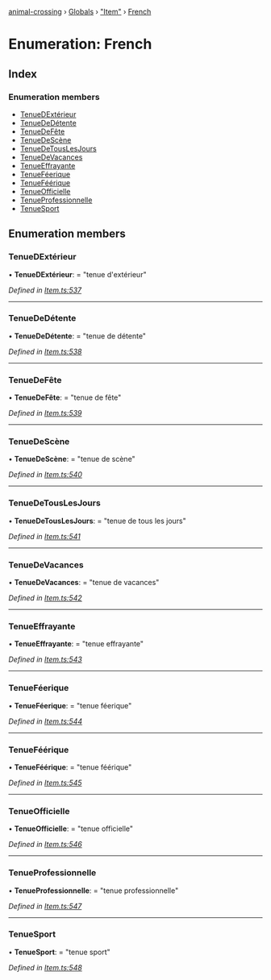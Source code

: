 [animal-crossing](../README.md) › [Globals](../globals.md) › ["Item"](../modules/_item_.md) › [French](_item_.french.md)

# Enumeration: French

## Index

### Enumeration members

* [TenueDExtérieur](_item_.french.md#tenuedextérieur)
* [TenueDeDétente](_item_.french.md#tenuededétente)
* [TenueDeFête](_item_.french.md#tenuedefête)
* [TenueDeScène](_item_.french.md#tenuedescène)
* [TenueDeTousLesJours](_item_.french.md#tenuedetouslesjours)
* [TenueDeVacances](_item_.french.md#tenuedevacances)
* [TenueEffrayante](_item_.french.md#tenueeffrayante)
* [TenueFéerique](_item_.french.md#tenueféerique)
* [TenueFéérique](_item_.french.md#tenueféérique)
* [TenueOfficielle](_item_.french.md#tenueofficielle)
* [TenueProfessionnelle](_item_.french.md#tenueprofessionnelle)
* [TenueSport](_item_.french.md#tenuesport)

## Enumeration members

###  TenueDExtérieur

• **TenueDExtérieur**: = "tenue d'extérieur"

*Defined in [Item.ts:537](https://github.com/Norviah/animal-crossing/blob/ee641cf/module/types/Item.ts#L537)*

___

###  TenueDeDétente

• **TenueDeDétente**: = "tenue de détente"

*Defined in [Item.ts:538](https://github.com/Norviah/animal-crossing/blob/ee641cf/module/types/Item.ts#L538)*

___

###  TenueDeFête

• **TenueDeFête**: = "tenue de fête"

*Defined in [Item.ts:539](https://github.com/Norviah/animal-crossing/blob/ee641cf/module/types/Item.ts#L539)*

___

###  TenueDeScène

• **TenueDeScène**: = "tenue de scène"

*Defined in [Item.ts:540](https://github.com/Norviah/animal-crossing/blob/ee641cf/module/types/Item.ts#L540)*

___

###  TenueDeTousLesJours

• **TenueDeTousLesJours**: = "tenue de tous les jours"

*Defined in [Item.ts:541](https://github.com/Norviah/animal-crossing/blob/ee641cf/module/types/Item.ts#L541)*

___

###  TenueDeVacances

• **TenueDeVacances**: = "tenue de vacances"

*Defined in [Item.ts:542](https://github.com/Norviah/animal-crossing/blob/ee641cf/module/types/Item.ts#L542)*

___

###  TenueEffrayante

• **TenueEffrayante**: = "tenue effrayante"

*Defined in [Item.ts:543](https://github.com/Norviah/animal-crossing/blob/ee641cf/module/types/Item.ts#L543)*

___

###  TenueFéerique

• **TenueFéerique**: = "tenue féerique"

*Defined in [Item.ts:544](https://github.com/Norviah/animal-crossing/blob/ee641cf/module/types/Item.ts#L544)*

___

###  TenueFéérique

• **TenueFéérique**: = "tenue féérique"

*Defined in [Item.ts:545](https://github.com/Norviah/animal-crossing/blob/ee641cf/module/types/Item.ts#L545)*

___

###  TenueOfficielle

• **TenueOfficielle**: = "tenue officielle"

*Defined in [Item.ts:546](https://github.com/Norviah/animal-crossing/blob/ee641cf/module/types/Item.ts#L546)*

___

###  TenueProfessionnelle

• **TenueProfessionnelle**: = "tenue professionnelle"

*Defined in [Item.ts:547](https://github.com/Norviah/animal-crossing/blob/ee641cf/module/types/Item.ts#L547)*

___

###  TenueSport

• **TenueSport**: = "tenue sport"

*Defined in [Item.ts:548](https://github.com/Norviah/animal-crossing/blob/ee641cf/module/types/Item.ts#L548)*
